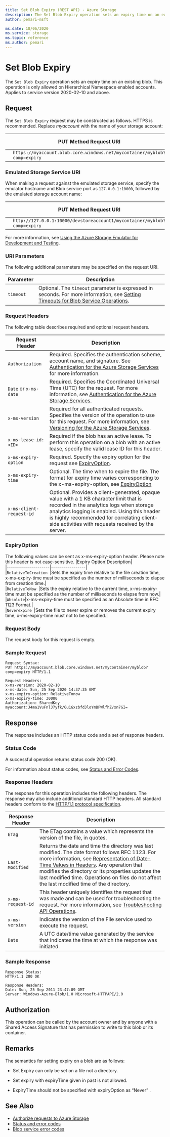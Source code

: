 ```yaml
---
title: Set Blob Expiry (REST API) - Azure Storage
description: The Set Blob Expiry operation sets an expiry time on an existing blob. This operation is only allowed on Hierarchical Namespace enabled accounts.
author: pemari-msft

ms.date: 10/06/2020
ms.service: storage
ms.topic: reference
ms.author: pemari
---
```


# Set Blob Expiry

The `Set Blob Expiry` operation sets an expiry time on an existing blob. This operation is only allowed on Hierarchical Namespace enabled accounts. Applies to service version 2020-02-10 and above.

## Request  

The `Set Blob Expiry` request may be constructed as follows. HTTPS is recommended. Replace *myaccount* with the name of your storage account:  
  
||PUT Method Request URI|HTTP Version|  
|-|----------------------------|------------------|  
||`https://myaccount.blob.core.windows.net/mycontainer/myblob?comp=expiry`|HTTP/1.1|  
  
### Emulated Storage Service URI  

When making a request against the emulated storage service, specify the emulator hostname and Blob service port as `127.0.0.1:10000`, followed by the emulated storage account name:  
  
||PUT Method Request URI|HTTP Version|  
|-|----------------------------|------------------|  
||`http://127.0.0.1:10000/devstoreaccount1/mycontainer/myblob?comp=expiry`|HTTP/1.1|  
  
For more information, see [Using the Azure Storage Emulator for Development and Testing](/azure/storage/storage-use-emulator).  
  
### URI Parameters  

The following additional parameters may be specified on the request URI.

|Parameter|Description|  
|---------------|-----------------|  
|`timeout`|Optional. The `timeout` parameter is expressed in seconds. For more information, see [Setting Timeouts for Blob Service Operations](Setting-Timeouts-for-Blob-Service-Operations.md).|  
  
### Request Headers  

The following table describes required and optional request headers.  
  
|Request Header|Description|  
|--------------------|-----------------|  
|`Authorization`|Required. Specifies the authentication scheme, account name, and signature. See [Authentication for the Azure Storage Services](authorize-requests-to-azure-storage.md) for more information.|
|`Date` or `x-ms-date`|Required. Specifies the Coordinated Universal Time (UTC) for the request. For more information, see [Authentication for the Azure Storage Services](authorize-requests-to-azure-storage.md).|
|`x-ms-version`|Required for all authenticated requests. Specifies the version of the operation to use for this request. For more information, see [Versioning for the Azure Storage Services](Versioning-for-the-Azure-Storage-Services.md).|  
|`x-ms-lease-id:<ID>`|Required if the blob has an active lease. To perform this operation on a blob with an active lease, specify the valid lease ID for this header.|  
|`x-ms-expiry-option`|Required. Specify the expiry option for the request see [ExpiryOption](#expiryoption).|  
|`x-ms-expiry-time`|Optional. The time when to expire the file. The format for expiry time varies corresponding to the x-ms-expiry-option, see [ExpiryOption](#expiryoption)|  
|`x-ms-client-request-id`|Optional. Provides a client-generated, opaque value with a 1 KB character limit that is recorded in the analytics logs when storage analytics logging is enabled. Using this header is highly recommended for correlating client-side activities with requests received by the server.|  
  
### ExpiryOption

The following values can be sent as x-ms-expiry-option header. Please note this header is not case-sensitive.
|Expiry Option|Description|  
|---------------------|-----------------|  
|`RelativeToCreation `|Sets the expiry time relative to the file creation time, x-ms-expiry-time must be specified as the number of milliseconds to elapse from creation time.|  
|`RelativeToNow `|Sets the expiry relative to the current time, x-ms-expiry-time must be specified as the number of milliseconds to elapse from now.|  
|`Absolute`|x-ms-expiry-time must be specified as an Absolute time in RFC 1123 Format.|  
|`Neverexpire `|Sets the file to never expire or removes the current expiry time, x-ms-expiry-time must not to be specified.|  

### Request Body  

The request body for this request is empty.
  
### Sample Request  
  
```  
Request Syntax:  
PUT https://myaccount.blob.core.windows.net/mycontainer/myblob?comp=expiry HTTP/1.1  
  
Request Headers:  
x-ms-version: 2020-02-10  
x-ms-date: Sun, 25 Sep 2020 14:37:35 GMT
x-ms-expiry-option: RelativeTonow
x-ms-expiry-time: 30000  
Authorization: SharedKey myaccount:J4ma1VuFnlJ7yfk/Gu1GxzbfdJloYmBPWlfhZ/xn7GI=    
```  

## Response  

The response includes an HTTP status code and a set of response headers.  
  
### Status Code  

A successful operation returns status code 200 (OK).  
  
For information about status codes, see [Status and Error Codes](Status-and-Error-Codes2.md).  
  
### Response Headers  

The response for this operation includes the following headers. The response may also include additional standard HTTP headers. All standard headers conform to the [HTTP/1.1 protocol specification](https://go.microsoft.com/fwlink/?linkid=150478).  
  
|Response Header|Description|  
|---------------------|-----------------|  
|`ETag`|The ETag contains a value which represents the version of the file, in quotes.|  
|`Last-Modified`|Returns the date and time the directory was last modified. The date format follows RFC 1123. For more information, see [Representation of Date-Time Values in Headers](Representation-of-Date-Time-Values-in-Headers.md). Any operation that modifies the directory or its properties updates the last modified time. Operations on files do not affect the last modified time of the directory.|  
|`x-ms-request-id`|This header uniquely identifies the request that was made and can be used for troubleshooting the request. For more information, see [Troubleshooting API Operations](Troubleshooting-API-Operations.md).|  
|`x-ms-version`|Indicates the version of the File service used to execute the request.|  
|`Date`|A UTC date/time value generated by the service that indicates the time at which the response was initiated.|  
  
### Sample Response  
  
```  
Response Status:  
HTTP/1.1 200 OK  
  
Response Headers:  
Date: Sun, 25 Sep 2011 23:47:09 GMT  
Server: Windows-Azure-Blob/1.0 Microsoft-HTTPAPI/2.0  
```  
  
## Authorization  

This operation can be called by the account owner and by anyone with a Shared Access Signature that has permission to write to this blob or its container.  
  
## Remarks  

The semantics for setting expiry on a blob are as follows:  
  
- Set Expiry can only be set on a file not a directory.  

- Set expiry with expiryTime given in past is not allowed.  

- ExpiryTime should not be specified with expiryOption as “Never” . 
  
## See Also

- [Authorize requests to Azure Storage](authorize-requests-to-azure-storage.md)
- [Status and error codes](Status-and-Error-Codes2.md)
- [Blob service error codes](Blob-Service-Error-Codes.md)
